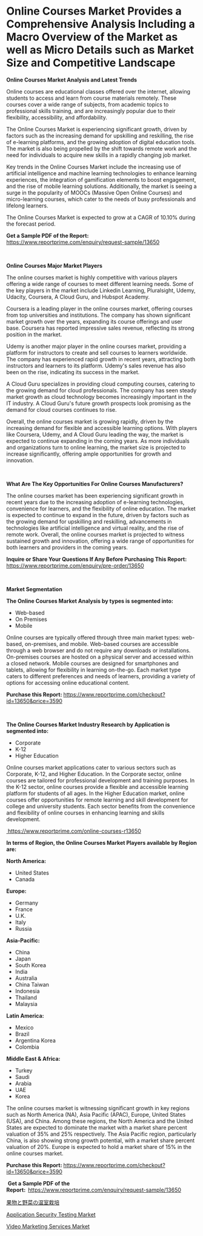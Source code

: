 <p><h1>Online Courses Market Provides a Comprehensive Analysis Including a Macro Overview of the Market as well as Micro Details such as Market Size and Competitive Landscape</h1></p><p><strong>Online Courses Market Analysis and Latest Trends</strong></p>
<p><p>Online courses are educational classes offered over the internet, allowing students to access and learn from course materials remotely. These courses cover a wide range of subjects, from academic topics to professional skills training, and are increasingly popular due to their flexibility, accessibility, and affordability.</p><p>The Online Courses Market is experiencing significant growth, driven by factors such as the increasing demand for upskilling and reskilling, the rise of e-learning platforms, and the growing adoption of digital education tools. The market is also being propelled by the shift towards remote work and the need for individuals to acquire new skills in a rapidly changing job market.</p><p>Key trends in the Online Courses Market include the increasing use of artificial intelligence and machine learning technologies to enhance learning experiences, the integration of gamification elements to boost engagement, and the rise of mobile learning solutions. Additionally, the market is seeing a surge in the popularity of MOOCs (Massive Open Online Courses) and micro-learning courses, which cater to the needs of busy professionals and lifelong learners.</p><p>The Online Courses Market is expected to grow at a CAGR of 10.10% during the forecast period.</p></p>
<p><strong>Get a Sample PDF of the Report:&nbsp;</strong> <a href="https://www.reportprime.com/enquiry/request-sample/13650">https://www.reportprime.com/enquiry/request-sample/13650</a></p>
<p>&nbsp;</p>
<p><strong>Online Courses Major Market Players</strong></p>
<p><p>The online courses market is highly competitive with various players offering a wide range of courses to meet different learning needs. Some of the key players in the market include Linkedin Learning, Pluralsight, Udemy, Udacity, Coursera, A Cloud Guru, and Hubspot Academy.</p><p>Coursera is a leading player in the online courses market, offering courses from top universities and institutions. The company has shown significant market growth over the years, expanding its course offerings and user base. Coursera has reported impressive sales revenue, reflecting its strong position in the market.</p><p>Udemy is another major player in the online courses market, providing a platform for instructors to create and sell courses to learners worldwide. The company has experienced rapid growth in recent years, attracting both instructors and learners to its platform. Udemy's sales revenue has also been on the rise, indicating its success in the market.</p><p>A Cloud Guru specializes in providing cloud computing courses, catering to the growing demand for cloud professionals. The company has seen steady market growth as cloud technology becomes increasingly important in the IT industry. A Cloud Guru's future growth prospects look promising as the demand for cloud courses continues to rise.</p><p>Overall, the online courses market is growing rapidly, driven by the increasing demand for flexible and accessible learning options. With players like Coursera, Udemy, and A Cloud Guru leading the way, the market is expected to continue expanding in the coming years. As more individuals and organizations turn to online learning, the market size is projected to increase significantly, offering ample opportunities for growth and innovation.</p></p>
<p>&nbsp;</p>
<p><strong>What Are The Key Opportunities For Online Courses Manufacturers?</strong></p>
<p><p>The online courses market has been experiencing significant growth in recent years due to the increasing adoption of e-learning technologies, convenience for learners, and the flexibility of online education. The market is expected to continue to expand in the future, driven by factors such as the growing demand for upskilling and reskilling, advancements in technologies like artificial intelligence and virtual reality, and the rise of remote work. Overall, the online courses market is projected to witness sustained growth and innovation, offering a wide range of opportunities for both learners and providers in the coming years.</p></p>
<p><strong>Inquire or Share Your Questions If Any Before Purchasing This Report:</strong> <a href="https://www.reportprime.com/enquiry/pre-order/13650">https://www.reportprime.com/enquiry/pre-order/13650</a></p>
<p>&nbsp;</p>
<p><strong>Market Segmentation</strong></p>
<p><strong>The Online Courses Market Analysis by types is segmented into:</strong></p>
<p><ul><li>Web-based</li><li>On Premises</li><li>Mobile</li></ul></p>
<p><p>Online courses are typically offered through three main market types: web-based, on-premises, and mobile. Web-based courses are accessible through a web browser and do not require any downloads or installations. On-premises courses are hosted on a physical server and accessed within a closed network. Mobile courses are designed for smartphones and tablets, allowing for flexibility in learning on-the-go. Each market type caters to different preferences and needs of learners, providing a variety of options for accessing online educational content.</p></p>
<p><strong>Purchase this Report:&nbsp;</strong><a href="https://www.reportprime.com/checkout?id=13650&price=3590">https://www.reportprime.com/checkout?id=13650&price=3590</a></p>
<p>&nbsp;</p>
<p><strong>The Online Courses Market Industry Research by Application is segmented into:</strong></p>
<p><ul><li>Corporate</li><li>K-12</li><li>Higher Education</li></ul></p>
<p><p>Online courses market applications cater to various sectors such as Corporate, K-12, and Higher Education. In the Corporate sector, online courses are tailored for professional development and training purposes. In the K-12 sector, online courses provide a flexible and accessible learning platform for students of all ages. In the Higher Education market, online courses offer opportunities for remote learning and skill development for college and university students. Each sector benefits from the convenience and flexibility of online courses in enhancing learning and skills development.</p></p>
<p><a href="https://www.reportprime.com/online-courses-r13650">&nbsp;https://www.reportprime.com/online-courses-r13650</a></p>
<p><strong>In terms of Region, the Online Courses Market Players available by Region are:</strong></p>
<p>
    <p> <strong> North America: </strong>
        <ul>
            <li>United States</li>
            <li>Canada</li>
        </ul>
        </p> 
    <p> <strong> Europe: </strong>
        <ul>
            <li>Germany</li>
            <li>France</li>
            <li>U.K.</li>
            <li>Italy</li>
            <li>Russia</li>
        </ul>
        </p> 
    <p> <strong> Asia-Pacific: </strong>
        <ul>
            <li>China</li>
            <li>Japan</li>
            <li>South Korea</li>
            <li>India</li>
            <li>Australia</li>
            <li>China Taiwan</li>
            <li>Indonesia</li>
            <li>Thailand</li>
            <li>Malaysia</li>
        </ul>
        </p> 
    <p> <strong> Latin America: </strong>
        <ul>
            <li>Mexico</li>
            <li>Brazil</li>
            <li>Argentina Korea</li>
            <li>Colombia</li>
        </ul>
        </p> 
    <p> <strong> Middle East & Africa: </strong>
        <ul>
            <li>Turkey</li>
            <li>Saudi</li>
            <li>Arabia</li>
            <li>UAE</li>
            <li>Korea</li>
        </ul>
    </p>
    </p>
<p><p>The online courses market is witnessing significant growth in key regions such as North America (NA), Asia Pacific (APAC), Europe, United States (USA), and China. Among these regions, the North America and the United States are expected to dominate the market with a market share percent valuation of 35% and 25% respectively. The Asia Pacific region, particularly China, is also showing strong growth potential, with a market share percent valuation of 20%. Europe is expected to hold a market share of 15% in the online courses market.</p></p>
<p><strong>Purchase this Report: </strong><a href="https://www.reportprime.com/checkout?id=13650&price=3590">https://www.reportprime.com/checkout?id=13650&price=3590</a></p>
<p>&nbsp;<strong>Get a Sample PDF of the Report:&nbsp;&nbsp;</strong><a href="https://www.reportprime.com/enquiry/request-sample/13650">https://www.reportprime.com/enquiry/request-sample/13650</a></p>
<p><strong></strong></p>
<p><p><a href="https://github.com/CloydAbbott2023/Market-Research-Report-List-1/blob/main/991701080437.md">果物と野菜の温室栽培</a></p><p><a href="https://github.com/LibbySpencer2018/Market-Research-Report-List-1/blob/main/application-security-testing-market.md">Application Security Testing Market</a></p><p><a href="https://github.com/ashman753/Market-Research-Report-List-1/blob/main/video-marketing-services-market.md">Video Marketing Services Market</a></p></p>